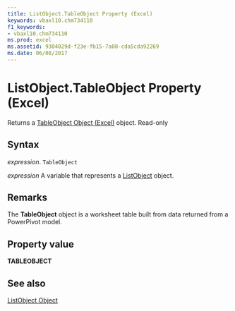 ```yaml
---
title: ListObject.TableObject Property (Excel)
keywords: vbaxl10.chm734110
f1_keywords:
- vbaxl10.chm734110
ms.prod: excel
ms.assetid: 9304029d-f23e-fb15-7a08-cda5cda92269
ms.date: 06/08/2017
---
```



# ListObject.TableObject Property (Excel)

Returns a [TableObject Object (Excel)](Excel.tableobject.md) object. Read-only


## Syntax

 _expression_. `TableObject`

 _expression_ A variable that represents a [ListObject](Excel.ListObject.md) object.


## Remarks

The  **TableObject** object is a worksheet table built from data returned from a PowerPivot model.


## Property value

 **TABLEOBJECT**


## See also


[ListObject Object](Excel.ListObject.md)

